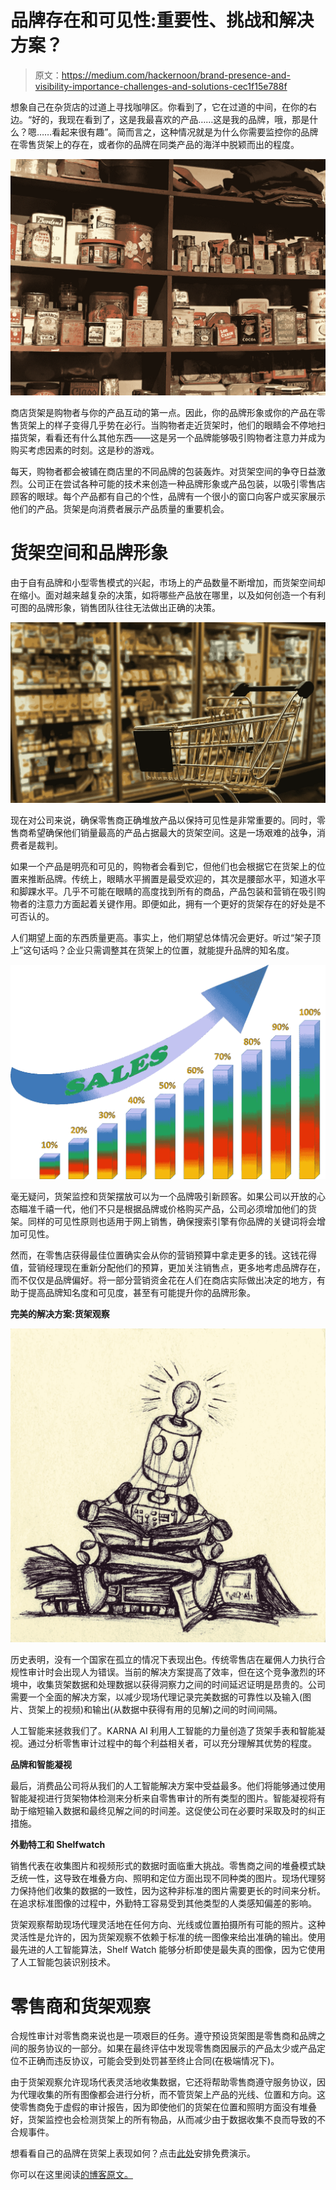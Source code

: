 # 品牌存在和可见性:重要性、挑战和解决方案？

> 原文：<https://medium.com/hackernoon/brand-presence-and-visibility-importance-challenges-and-solutions-cec1f15e788f>

想象自己在杂货店的过道上寻找咖啡区。你看到了，它在过道的中间，在你的右边。“好的，我现在看到了，这是我最喜欢的产品……这是我的品牌，哦，那是什么？嗯……看起来很有趣”。简而言之，这种情况就是为什么你需要监控你的品牌在零售货架上的存在，或者你的品牌在同类产品的海洋中脱颖而出的程度。

![](img/b6445013ce6e0e4673d505b7df0b882b.png)

商店货架是购物者与你的产品互动的第一点。因此，你的品牌形象或你的产品在零售货架上的样子变得几乎势在必行。当购物者走近货架时，他们的眼睛会不停地扫描货架，看看还有什么其他东西——这是另一个品牌能够吸引购物者注意力并成为购买考虑因素的时刻。这是秒的游戏。

每天，购物者都会被铺在商店里的不同品牌的包装轰炸。对货架空间的争夺日益激烈。公司正在尝试各种可能的技术来创造一种品牌形象或产品包装，以吸引零售店顾客的眼球。每个产品都有自己的个性，品牌有一个很小的窗口向客户或买家展示他们的产品。货架是向消费者展示产品质量的重要机会。

# 货架空间和品牌形象

由于自有品牌和小型零售模式的兴起，市场上的产品数量不断增加，而货架空间却在缩小。面对越来越复杂的决策，如将哪些产品放在哪里，以及如何创造一个有利可图的品牌形象，销售团队往往无法做出正确的决策。

![](img/e3ca12ef46b93a7f4dea37e5496a4e48.png)

现在对公司来说，确保零售商正确堆放产品以保持可见性是非常重要的。同时，零售商希望确保他们销量最高的产品占据最大的货架空间。这是一场艰难的战争，消费者是裁判。

如果一个产品是明亮和可见的，购物者会看到它，但他们也会根据它在货架上的位置来推断品牌。传统上，眼睛水平搁置是最受欢迎的，其次是腰部水平，知道水平和脚踝水平。几乎不可能在眼睛的高度找到所有的商品，产品包装和营销在吸引购物者的注意力方面起着关键作用。即便如此，拥有一个更好的货架存在的好处是不可否认的。

人们期望上面的东西质量更高。事实上，他们期望总体情况会更好。听过“架子顶上”这句话吗？企业只需调整其在货架上的位置，就能提升品牌的知名度。

![](img/35a42948714ed0fc2780f519bd15df32.png)

毫无疑问，货架监控和货架摆放可以为一个品牌吸引新顾客。如果公司以开放的心态瞄准千禧一代，他们不只是根据品牌或价格购买产品，公司必须增加他们的货架。同样的可见性原则也适用于网上销售，确保搜索引擎有你品牌的关键词将会增加可见性。

然而，在零售店获得最佳位置确实会从你的营销预算中拿走更多的钱。这钱花得值，营销经理现在重新分配他们的预算，更加关注销售点，更多地考虑品牌存在，而不仅仅是品牌偏好。将一部分营销资金花在人们在商店实际做出决定的地方，有助于提高品牌知名度和可见度，甚至有可能提升你的品牌形象。

**完美的解决方案:货架观察**

![](img/68d8f2ce95cff7f91f82d9e40d235a24.png)

历史表明，没有一个国家在孤立的情况下表现出色。传统零售店在雇佣人力执行合规性审计时会出现人为错误。当前的解决方案提高了效率，但在这个竞争激烈的环境中，收集货架数据和处理数据以获得洞察力之间的时间延迟证明是昂贵的。公司需要一个全面的解决方案，以减少现场代理记录完美数据的可靠性以及输入(图片、货架上的视频)和输出(从数据中获得有用的见解)之间的时间间隔。

人工智能来拯救我们了。KARNA AI 利用人工智能的力量创造了货架手表和智能凝视。通过分析零售审计过程中的每个利益相关者，可以充分理解其优势的程度。

**品牌和智能凝视**

最后，消费品公司将从我们的人工智能解决方案中受益最多。他们将能够通过使用智能凝视进行货架物体检测来分析来自零售审计的所有类型的图片。智能凝视将有助于缩短输入数据和最终见解之间的时间差。这促使公司在必要时采取及时的纠正措施。

**外勤特工和 Shelfwatch**

销售代表在收集图片和视频形式的数据时面临重大挑战。零售商之间的堆叠模式缺乏统一性，这导致在堆叠方向、照明和定位方面出现不同种类的图片。现场代理努力保持他们收集的数据的一致性，因为这种非标准的图片需要更长的时间来分析。在追求标准图像的过程中，外勤特工容易受到其他类型的人类感知偏差的影响。

货架观察帮助现场代理灵活地在任何方向、光线或位置拍摄所有可能的照片。这种灵活性是允许的，因为货架观察不依赖于标准的统一图像来给出准确的输出。使用最先进的人工智能算法，Shelf Watch 能够分析即使是最失真的图像，因为它使用了人工智能包装识别技术。

# 零售商和货架观察

合规性审计对零售商来说也是一项艰巨的任务。遵守预设货架图是零售商和品牌之间的服务协议的一部分。如果在最终评估中发现零售商因展示的产品太少或产品定位不正确而违反协议，可能会受到处罚甚至终止合同(在极端情况下)。

由于货架观察允许现场代表灵活地收集数据，它还将帮助零售商遵守服务协议，因为代理收集的所有图像都会进行分析，而不管货架上产品的光线、位置和方向。这使零售商免于虚假的审计报告，因为即使他们的货架在位置和照明方面没有堆叠好，货架监控也会检测货架上的所有物品，从而减少由于数据收集不良而导致的不合规事件。

想看看自己的品牌在货架上表现如何？点击[此处](https://www.karna.ai/schedule-demo)安排免费演示。

你可以在这里阅读[的博客原文。](https://blog.karna.ai/why-is-it-important-to-monitor-retail-shelf-presence-7e0c55172518/)